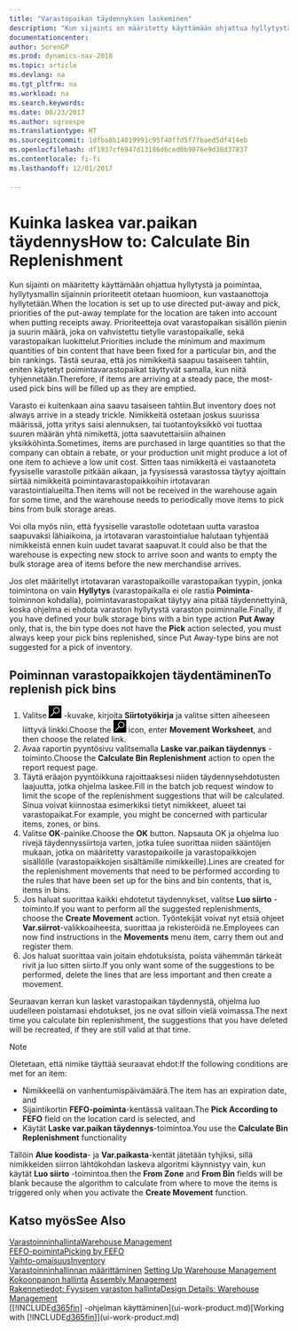 ```yaml
---
title: "Varastopaikan täydennyksen laskeminen"
description: "Kun sijainti on määritetty käyttämään ohjattua hyllytystä ja poimintaa, hyllytysmallin sijainnin painopisteet otetaan huomioon kun vastaanottoja hyllytetään."
documentationcenter: 
author: SorenGP
ms.prod: dynamics-nav-2018
ms.topic: article
ms.devlang: na
ms.tgt_pltfrm: na
ms.workload: na
ms.search.keywords: 
ms.date: 08/23/2017
ms.author: sgroespe
ms.translationtype: HT
ms.sourcegitcommit: 1dfba8b14019991c95f40ffd5f7fbaed5df414eb
ms.openlocfilehash: df1937cf6947d13186d6ced0b9076e9d38d37837
ms.contentlocale: fi-fi
ms.lasthandoff: 12/01/2017

---
```

# <a name="how-to-calculate-bin-replenishment"></a><span data-ttu-id="0968e-103">Kuinka laskea var.paikan täydennys</span><span class="sxs-lookup"><span data-stu-id="0968e-103">How to: Calculate Bin Replenishment</span></span>
<span data-ttu-id="0968e-104">Kun sijainti on määritetty käyttämään ohjattua hyllytystä ja poimintaa, hyllytysmallin sijainnin prioriteetit otetaan huomioon, kun vastaanottoja hyllytetään.</span><span class="sxs-lookup"><span data-stu-id="0968e-104">When the location is set up to use directed put-away and pick, priorities of the put-away template for the location are taken into account when putting receipts away.</span></span> <span data-ttu-id="0968e-105">Prioriteetteja ovat varastopaikan sisällön pienin ja suurin määrä, joka on vahvistettu tietylle varastopaikalle, sekä varastopaikan luokittelut.</span><span class="sxs-lookup"><span data-stu-id="0968e-105">Priorities include the minimum and maximum quantities of bin content that have been fixed for a particular bin, and the bin rankings.</span></span> <span data-ttu-id="0968e-106">Tästä seuraa, että jos nimikkeitä saapuu tasaiseen tahtiin, eniten käytetyt poimintavarastopaikat täyttyvät samalla, kun niitä tyhjennetään.</span><span class="sxs-lookup"><span data-stu-id="0968e-106">Therefore, if items are arriving at a steady pace, the most-used pick bins will be filled up as they are emptied.</span></span>  

<span data-ttu-id="0968e-107">Varasto ei kuitenkaan aina saavu tasaiseen tahtiin.</span><span class="sxs-lookup"><span data-stu-id="0968e-107">But inventory does not always arrive in a steady trickle.</span></span> <span data-ttu-id="0968e-108">Nimikkeitä ostetaan joskus suurissa määrissä, jotta yritys saisi alennuksen, tai tuotantoyksikkö voi tuottaa suuren määrän yhtä nimikettä, jotta saavutettaisiin alhainen yksikköhinta.</span><span class="sxs-lookup"><span data-stu-id="0968e-108">Sometimes, items are purchased in large quantities so that the company can obtain a rebate, or your production unit might produce a lot of one item to achieve a low unit cost.</span></span> <span data-ttu-id="0968e-109">Sitten taas nimikkeitä ei vastaanoteta fyysiselle varastolle pitkään aikaan, ja fyysisessä varastossa täytyy ajoittain siirtää nimikkeitä poimintavarastopaikkoihin irtotavaran varastointialueilta.</span><span class="sxs-lookup"><span data-stu-id="0968e-109">Then items will not be received in the warehouse again for some time, and the warehouse needs to periodically move items to pick bins from bulk storage areas.</span></span>  

<span data-ttu-id="0968e-110">Voi olla myös niin, että fyysiselle varastolle odotetaan uutta varastoa saapuvaksi lähiaikoina, ja irtotavaran varastointialue halutaan tyhjentää nimikkeistä ennen kuin uudet tavarat saapuvat.</span><span class="sxs-lookup"><span data-stu-id="0968e-110">It could also be that the warehouse is expecting new stock to arrive soon and wants to empty the bulk storage area of items before the new merchandise arrives.</span></span>  

<span data-ttu-id="0968e-111">Jos olet määritellyt irtotavaran varastopaikoille varastopaikan tyypin, jonka toimintona on vain **Hyllytys** (varastopaikalla ei ole rastia **Poiminta**-toiminnon kohdalla), poimintavarastopaikat täytyy aina pitää täydennettyinä, koska ohjelma ei ehdota varaston hyllytystä varaston poiminnalle.</span><span class="sxs-lookup"><span data-stu-id="0968e-111">Finally, if you have defined your bulk storage bins with a bin type action **Put Away** only, that is, the bin type does not have the **Pick** action selected, you must always keep your pick bins replenished, since Put Away-type bins are not suggested for a pick of inventory.</span></span>  

## <a name="to-replenish-pick-bins"></a><span data-ttu-id="0968e-112">Poiminnan varastopaikkojen täydentäminen</span><span class="sxs-lookup"><span data-stu-id="0968e-112">To replenish pick bins</span></span>  
1.  <span data-ttu-id="0968e-113">Valitse ![Etsi sivu tai raportti](media/ui-search/search_small.png "Etsi sivu tai raportti -kuvake") -kuvake, kirjoita **Siirtotyökirja** ja valitse sitten aiheeseen liittyvä linkki.</span><span class="sxs-lookup"><span data-stu-id="0968e-113">Choose the ![Search for Page or Report](media/ui-search/search_small.png "Search for Page or Report icon") icon, enter **Movement Worksheet**, and then choose the related link.</span></span>  
2.  <span data-ttu-id="0968e-114">Avaa raportin pyyntösivu valitsemalla **Laske var.paikan täydennys** -toiminto.</span><span class="sxs-lookup"><span data-stu-id="0968e-114">Choose the **Calculate Bin Replenishment** action to open the report request page.</span></span>  
3.  <span data-ttu-id="0968e-115">Täytä eräajon pyyntöikkuna rajoittaaksesi niiden täydennysehdotusten laajuutta, jotka ohjelma laskee.</span><span class="sxs-lookup"><span data-stu-id="0968e-115">Fill in the batch job request window to limit the scope of the replenishment suggestions that will be calculated.</span></span> <span data-ttu-id="0968e-116">Sinua voivat kiinnostaa esimerkiksi tietyt nimikkeet, alueet tai varastopaikat.</span><span class="sxs-lookup"><span data-stu-id="0968e-116">For example, you might be concerned with particular items, zones, or bins.</span></span>  
4.  <span data-ttu-id="0968e-117">Valitse **OK**-painike.</span><span class="sxs-lookup"><span data-stu-id="0968e-117">Choose the **OK** button.</span></span> <span data-ttu-id="0968e-118">Napsauta OK ja ohjelma luo rivejä täydennyssiirtoja varten, jotka tulee suorittaa niiden sääntöjen mukaan, jotka on määritetty varastopaikoille ja varastopaikkojen sisällölle (varastopaikkojen sisältämille nimikkeille).</span><span class="sxs-lookup"><span data-stu-id="0968e-118">Lines are created for the replenishment movements that need to be performed according to the rules that have been set up for the bins and bin contents, that is, items in bins.</span></span>  
5.  <span data-ttu-id="0968e-119">Jos haluat suorittaa kaikki ehdotetut täydennykset, valitse **Luo siirto** -toiminto.</span><span class="sxs-lookup"><span data-stu-id="0968e-119">If you want to perform all the suggested replenishments, choose the **Create Movement** action.</span></span> <span data-ttu-id="0968e-120">Työntekijät voivat nyt etsiä ohjeet **Var.siirrot**-valikkoaiheesta, suorittaa ja rekisteröidä ne.</span><span class="sxs-lookup"><span data-stu-id="0968e-120">Employees can now find instructions in the **Movements** menu item, carry them out and register them.</span></span>  
6.  <span data-ttu-id="0968e-121">Jos haluat suorittaa vain joitain ehdotuksista, poista vähemmän tärkeät rivit ja luo sitten siirto.</span><span class="sxs-lookup"><span data-stu-id="0968e-121">If you only want some of the suggestions to be performed, delete the lines that are less important and then create a movement.</span></span>  

<span data-ttu-id="0968e-122">Seuraavan kerran kun lasket varastopaikan täydennystä, ohjelma luo uudelleen poistamasi ehdotukset, jos ne ovat silloin vielä voimassa.</span><span class="sxs-lookup"><span data-stu-id="0968e-122">The next time you calculate bin replenishment, the suggestions that you have deleted will be recreated, if they are still valid at that time.</span></span>  

> [!NOTE]  
>  <span data-ttu-id="0968e-123">Oletetaan, että nimike täyttää seuraavat ehdot:</span><span class="sxs-lookup"><span data-stu-id="0968e-123">If the following conditions are met for an item:</span></span>  
>   
>  -   <span data-ttu-id="0968e-124">Nimikkeellä on vanhentumispäivämäärä.</span><span class="sxs-lookup"><span data-stu-id="0968e-124">The item has an expiration date, and</span></span>  
> -   <span data-ttu-id="0968e-125">Sijaintikortin **FEFO-poiminta**-kentässä valitaan.</span><span class="sxs-lookup"><span data-stu-id="0968e-125">The **Pick According to FEFO** field on the location card is selected, and</span></span>  
> -   <span data-ttu-id="0968e-126">Käytät **Laske var.paikan täydennys**-toimintoa.</span><span class="sxs-lookup"><span data-stu-id="0968e-126">You use the **Calculate Bin Replenishment** functionality</span></span>  
>   
>  <span data-ttu-id="0968e-127">Tällöin **Alue koodista**- ja  **Var.paikasta**-kentät jätetään tyhjiksi, sillä nimikkeiden siirron lähtökohdan laskeva algoritmi käynnistyy vain, kun käytät **Luo siirto** -toimintoa.</span><span class="sxs-lookup"><span data-stu-id="0968e-127">then the **From Zone** and **From Bin** fields will be blank because the algorithm to calculate from where to move the items is triggered only when you activate the **Create Movement** function.</span></span>  

## <a name="see-also"></a><span data-ttu-id="0968e-128">Katso myös</span><span class="sxs-lookup"><span data-stu-id="0968e-128">See Also</span></span>  
[<span data-ttu-id="0968e-129">Varastoinninhallinta</span><span class="sxs-lookup"><span data-stu-id="0968e-129">Warehouse Management</span></span>](warehouse-manage-warehouse.md)  
[<span data-ttu-id="0968e-130">FEFO-poiminta</span><span class="sxs-lookup"><span data-stu-id="0968e-130">Picking by FEFO</span></span>](warehouse-picking-by-fefo.md)  
[<span data-ttu-id="0968e-131">Vaihto-omaisuus</span><span class="sxs-lookup"><span data-stu-id="0968e-131">Inventory</span></span>](inventory-manage-inventory.md)  
<span data-ttu-id="0968e-132">[Varastoinninhallinnan määrittäminen](warehouse-setup-warehouse.md)   </span><span class="sxs-lookup"><span data-stu-id="0968e-132">[Setting Up Warehouse Management](warehouse-setup-warehouse.md)   </span></span>  
<span data-ttu-id="0968e-133">[Kokoonpanon hallinta](assembly-assemble-items.md)  </span><span class="sxs-lookup"><span data-stu-id="0968e-133">[Assembly Management](assembly-assemble-items.md)  </span></span>  
[<span data-ttu-id="0968e-134">Rakennetiedot: Fyysisen varaston hallinta</span><span class="sxs-lookup"><span data-stu-id="0968e-134">Design Details: Warehouse Management</span></span>](design-details-warehouse-management.md)  
<span data-ttu-id="0968e-135">[[!INCLUDE[d365fin](includes/d365fin_md.md)] -ohjelman käyttäminen](ui-work-product.md)</span><span class="sxs-lookup"><span data-stu-id="0968e-135">[Working with [!INCLUDE[d365fin](includes/d365fin_md.md)]](ui-work-product.md)</span></span>

